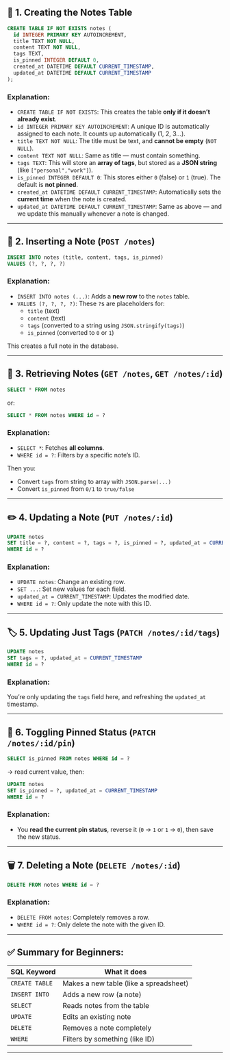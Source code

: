 ## 🔧 1. **Creating the Notes Table**

```sql
CREATE TABLE IF NOT EXISTS notes (
  id INTEGER PRIMARY KEY AUTOINCREMENT,
  title TEXT NOT NULL,
  content TEXT NOT NULL,
  tags TEXT,
  is_pinned INTEGER DEFAULT 0,
  created_at DATETIME DEFAULT CURRENT_TIMESTAMP,
  updated_at DATETIME DEFAULT CURRENT_TIMESTAMP
);
```

### Explanation:

- `CREATE TABLE IF NOT EXISTS`: This creates the table **only if it doesn’t already exist**.
- `id INTEGER PRIMARY KEY AUTOINCREMENT`: A unique ID is automatically assigned to each note. It counts up automatically (1, 2, 3...).
- `title TEXT NOT NULL`: The title must be text, and **cannot be empty** (`NOT NULL`).
- `content TEXT NOT NULL`: Same as title — must contain something.
- `tags TEXT`: This will store an **array of tags**, but stored as a **JSON string** (like `["personal","work"]`).
- `is_pinned INTEGER DEFAULT 0`: This stores either `0` (false) or `1` (true). The default is **not pinned**.
- `created_at DATETIME DEFAULT CURRENT_TIMESTAMP`: Automatically sets the **current time** when the note is created.
- `updated_at DATETIME DEFAULT CURRENT_TIMESTAMP`: Same as above — and we update this manually whenever a note is changed.

---

## 📝 2. Inserting a Note (`POST /notes`)

```sql
INSERT INTO notes (title, content, tags, is_pinned)
VALUES (?, ?, ?, ?)
```

### Explanation:

- `INSERT INTO notes (...)`: Adds a **new row** to the `notes` table.
- `VALUES (?, ?, ?, ?)`: These `?`s are placeholders for:
  - `title` (text)
  - `content` (text)
  - `tags` (converted to a string using `JSON.stringify(tags)`)
  - `is_pinned` (converted to `0` or `1`)

This creates a full note in the database.

---

## 📖 3. Retrieving Notes (`GET /notes`, `GET /notes/:id`)

```sql
SELECT * FROM notes
```

or:

```sql
SELECT * FROM notes WHERE id = ?
```

### Explanation:

- `SELECT *`: Fetches **all columns**.
- `WHERE id = ?`: Filters by a specific note’s ID.

Then you:

- Convert `tags` from string to array with `JSON.parse(...)`
- Convert `is_pinned` from `0/1` to `true/false`

---

## ✏️ 4. Updating a Note (`PUT /notes/:id`)

```sql
UPDATE notes
SET title = ?, content = ?, tags = ?, is_pinned = ?, updated_at = CURRENT_TIMESTAMP
WHERE id = ?
```

### Explanation:

- `UPDATE notes`: Change an existing row.
- `SET ...`: Set new values for each field.
- `updated_at = CURRENT_TIMESTAMP`: Updates the modified date.
- `WHERE id = ?`: Only update the note with this ID.

---

## 🏷️ 5. Updating Just Tags (`PATCH /notes/:id/tags`)

```sql
UPDATE notes
SET tags = ?, updated_at = CURRENT_TIMESTAMP
WHERE id = ?
```

### Explanation:

You’re only updating the `tags` field here, and refreshing the `updated_at` timestamp.

---

## 📌 6. Toggling Pinned Status (`PATCH /notes/:id/pin`)

```sql
SELECT is_pinned FROM notes WHERE id = ?
```

→ read current value, then:

```sql
UPDATE notes
SET is_pinned = ?, updated_at = CURRENT_TIMESTAMP
WHERE id = ?
```

### Explanation:

- You **read the current pin status**, reverse it (`0` → `1` or `1` → `0`), then save the new status.

---

## 🗑️ 7. Deleting a Note (`DELETE /notes/:id`)

```sql
DELETE FROM notes WHERE id = ?
```

### Explanation:

- `DELETE FROM notes`: Completely removes a row.
- `WHERE id = ?`: Only delete the note with the given ID.

---

## ✅ Summary for Beginners:

| SQL Keyword    | What it does                           |
| -------------- | -------------------------------------- |
| `CREATE TABLE` | Makes a new table (like a spreadsheet) |
| `INSERT INTO`  | Adds a new row (a note)                |
| `SELECT`       | Reads notes from the table             |
| `UPDATE`       | Edits an existing note                 |
| `DELETE`       | Removes a note completely              |
| `WHERE`        | Filters by something (like ID)         |

---
